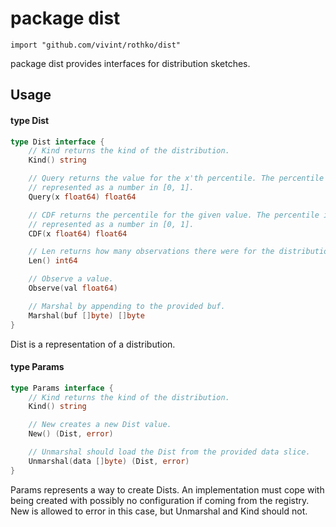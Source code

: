 # package dist

`import "github.com/vivint/rothko/dist"`

package dist provides interfaces for distribution sketches.

## Usage

#### type Dist

```go
type Dist interface {
	// Kind returns the kind of the distribution.
	Kind() string

	// Query returns the value for the x'th percentile. The percentile is
	// represented as a number in [0, 1].
	Query(x float64) float64

	// CDF returns the percentile for the given value. The percentile is
	// represented as a number in [0, 1].
	CDF(x float64) float64

	// Len returns how many observations there were for the distribution.
	Len() int64

	// Observe a value.
	Observe(val float64)

	// Marshal by appending to the provided buf.
	Marshal(buf []byte) []byte
}
```

Dist is a representation of a distribution.

#### type Params

```go
type Params interface {
	// Kind returns the kind of the distribution.
	Kind() string

	// New creates a new Dist value.
	New() (Dist, error)

	// Unmarshal should load the Dist from the provided data slice.
	Unmarshal(data []byte) (Dist, error)
}
```

Params represents a way to create Dists. An implementation must cope with being
created with possibly no configuration if coming from the registry. New is
allowed to error in this case, but Unmarshal and Kind should not.
